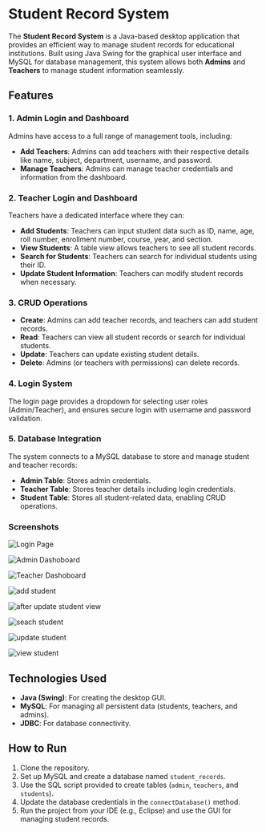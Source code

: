 # Student Record System

The **Student Record System** is a Java-based desktop application that provides an efficient way to manage student records for educational institutions. Built using Java Swing for the graphical user interface and MySQL for database management, this system allows both **Admins** and **Teachers** to manage student information seamlessly.

## Features

### 1. Admin Login and Dashboard
Admins have access to a full range of management tools, including:
- **Add Teachers**: Admins can add teachers with their respective details like name, subject, department, username, and password.
- **Manage Teachers**: Admins can manage teacher credentials and information from the dashboard.

### 2. Teacher Login and Dashboard
Teachers have a dedicated interface where they can:
- **Add Students**: Teachers can input student data such as ID, name, age, roll number, enrollment number, course, year, and section.
- **View Students**: A table view allows teachers to see all student records.
- **Search for Students**: Teachers can search for individual students using their ID.
- **Update Student Information**: Teachers can modify student records when necessary.

### 3. CRUD Operations
- **Create**: Admins can add teacher records, and teachers can add student records.
- **Read**: Teachers can view all student records or search for individual students.
- **Update**: Teachers can update existing student details.
- **Delete**: Admins (or teachers with permissions) can delete records.

### 4. Login System
The login page provides a dropdown for selecting user roles (Admin/Teacher), and ensures secure login with username and password validation.

### 5. Database Integration
The system connects to a MySQL database to store and manage student and teacher records:
- **Admin Table**: Stores admin credentials.
- **Teacher Table**: Stores teacher details including login credentials.
- **Student Table**: Stores all student-related data, enabling CRUD operations.

### Screenshots
![Login Page](https://github.com/user-attachments/assets/84260e71-2711-43c5-99c1-e7da545dccc3)

![Admin Dashoboard](https://github.com/user-attachments/assets/41398d38-a9ff-41f1-a0ff-39ea56058e00)

![Teacher Dashoboard](https://github.com/user-attachments/assets/c97d2acb-f76b-4708-9953-4030b72e9159)

![add student](https://github.com/user-attachments/assets/ad4e0835-3b18-4238-8c47-edf62076f02f)

![after update student view](https://github.com/user-attachments/assets/c156fe41-d42f-4220-b240-2251ced51d12)

![seach student](https://github.com/user-attachments/assets/f621c21b-16e5-4018-a017-d61f9c660580)

![update student](https://github.com/user-attachments/assets/ddb5af50-5316-49e4-ae16-73002c23d9d1)

![view student](https://github.com/user-attachments/assets/58db29c3-2239-47b9-ac16-f33ab8455bf7)


## Technologies Used
- **Java (Swing)**: For creating the desktop GUI.
- **MySQL**: For managing all persistent data (students, teachers, and admins).
- **JDBC**: For database connectivity.

## How to Run
1. Clone the repository.
2. Set up MySQL and create a database named `student_records`.
3. Use the SQL script provided to create tables (`admin`, `teachers`, and `students`).
4. Update the database credentials in the `connectDatabase()` method.
5. Run the project from your IDE (e.g., Eclipse) and use the GUI for managing student records.
